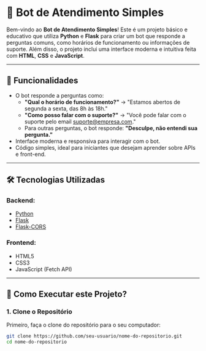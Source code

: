 # 🤖 Bot de Atendimento Simples

Bem-vindo ao **Bot de Atendimento Simples**! Este é um projeto básico e educativo que utiliza **Python** e **Flask** para criar um bot que responde a perguntas comuns, como horários de funcionamento ou informações de suporte. Além disso, o projeto inclui uma interface moderna e intuitiva feita com **HTML**, **CSS** e **JavaScript**.

---

## 🌟 Funcionalidades
- O bot responde a perguntas como:
  - **"Qual o horário de funcionamento?"** → "Estamos abertos de segunda a sexta, das 8h às 18h."
  - **"Como posso falar com o suporte?"** → "Você pode falar com o suporte pelo email suporte@empresa.com."
  - Para outras perguntas, o bot responde: **"Desculpe, não entendi sua pergunta."**
- Interface moderna e responsiva para interagir com o bot.
- Código simples, ideal para iniciantes que desejam aprender sobre APIs e front-end.

---

## 🛠️ Tecnologias Utilizadas
### Backend:
- [Python](https://www.python.org/)
- [Flask](https://flask.palletsprojects.com/)
- [Flask-CORS](https://flask-cors.readthedocs.io/)

### Frontend:
- HTML5
- CSS3
- JavaScript (Fetch API)

---

## 🚀 Como Executar este Projeto?

### 1. Clone o Repositório
Primeiro, faça o clone do repositório para o seu computador:
```bash
git clone https://github.com/seu-usuario/nome-do-repositorio.git
cd nome-do-repositorio

